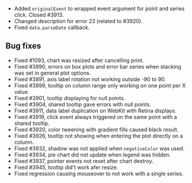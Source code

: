 - Added ``originalEvent`` to wrapped event argument for point and series click. Closed #3913.
- Changed description for error 23 (related to #3920).
- Fixed ``data.parseDate`` callback.
## Bug fixes 
- Fixed #1093, chart was resized after cancelling print.
- Fixed #3890, errors on box plots and error bar series when stacking was set in general plot options.
- Fixed #3891, axis label rotation not working outside -90 to 90.
- Fixed #3899, tooltip on column range only working on one point per X value.
- Fixed #3901, tooltip displaying for null points.
- Fixed #3904, shared tooltip gave errors with null points.
- Fixed #3911, data label duplication on WebKit with Retina displays.
- Fixed #3919, click event always triggered on the same point with a shared tooltip.
- Fixed #3920, color tweening with gradient fills caused black result.
- Fixed #3926, tooltip not showing when entering the plot directly on a column.
- Fixed #3932, shadow was not applied when ``negativeColor`` was used.
- Fixed #3934, pie chart did not update when legend was hidden.
- Fixed #3937, pointer events not reset after chart destroy.
- Fixed #3945, tooltip did't work afer resize.
- Fixed regression causing mouseover to not work with a single series.